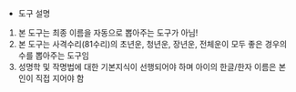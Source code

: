 * 도구 설명

1. 본 도구는 최종 이름을 자동으로 뽑아주는 도구가 아님!
2. 본 도구는 사격수리(81수리)의 초년운, 청년운, 장년운, 전체운이 모두 좋은 경우의 수를 뽑아주는 도구임
3. 성명학 및 작명법에 대한 기본지식이 선행되어야 하며 아이의 한글/한자 이름은 본인이 직접 지어야 함
